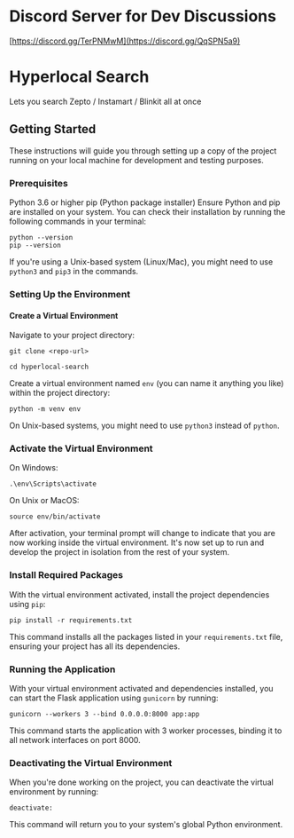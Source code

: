 # Discord Server for Dev Discussions

[https://discord.gg/TerPNMwM](https://discord.gg/QqSPN5a9)

# Hyperlocal Search

Lets you search Zepto / Instamart / Blinkit all at once

## Getting Started

These instructions will guide you through setting up a copy of the project running on your local machine for development and testing purposes.

### Prerequisites

Python 3.6 or higher
pip (Python package installer)
Ensure Python and pip are installed on your system. You can check their installation by running the following commands in your terminal:

```
python --version
pip --version
```

If you're using a Unix-based system (Linux/Mac), you might need to use `python3` and `pip3` in the commands.

### Setting Up the Environment

#### Create a Virtual Environment

Navigate to your project directory:


```
git clone <repo-url>

cd hyperlocal-search
```

Create a virtual environment named `env` (you can name it anything you like) within the project directory:

```
python -m venv env
```

On Unix-based systems, you might need to use `python3` instead of `python`.

### Activate the Virtual Environment

On Windows:

```
.\env\Scripts\activate
```

On Unix or MacOS:

```
source env/bin/activate
```

After activation, your terminal prompt will change to indicate that you are now working inside the virtual environment. It's now set up to run and develop the project in isolation from the rest of your system.

### Install Required Packages

With the virtual environment activated, install the project dependencies using `pip`:

```
pip install -r requirements.txt
```

This command installs all the packages listed in your `requirements.txt` file, ensuring your project has all its dependencies.

### Running the Application

With your virtual environment activated and dependencies installed, you can start the Flask application using `gunicorn` by running:

```
gunicorn --workers 3 --bind 0.0.0.0:8000 app:app
```

This command starts the application with 3 worker processes, binding it to all network interfaces on port 8000.

### Deactivating the Virtual Environment

When you're done working on the project, you can deactivate the virtual environment by running:

```
deactivate:
```

This command will return you to your system's global Python environment.
